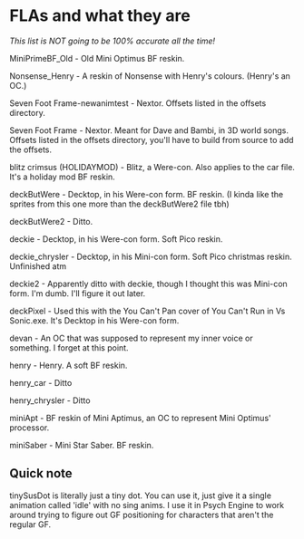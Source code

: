 # FLAs and what they are
*This list is NOT going to be 100% accurate all the time!*

MiniPrimeBF_Old - Old Mini Optimus BF reskin.

Nonsense_Henry - A reskin of Nonsense with Henry's colours. (Henry's an OC.)

Seven Foot Frame-newanimtest - Nextor. Offsets listed in the offsets directory.

Seven Foot Frame - Nextor. Meant for Dave and Bambi, in 3D world songs. Offsets listed in the offsets directory, you'll have to build from source to add the offsets.

blitz crimsus (HOLIDAYMOD) - Blitz, a Were-con. Also applies to the car file. It's a holiday mod BF reskin.

deckButWere - Decktop, in his Were-con form. BF reskin. (I kinda like the sprites from this one more than the deckButWere2 file tbh)

deckButWere2 - Ditto.

deckie - Decktop, in his Were-con form. Soft Pico reskin.

deckie_chrysler - Decktop, in his Mini-con form. Soft Pico christmas reskin. Unfinished atm

deckie2 - Apparently ditto with deckie, though I thought this was Mini-con form. I'm dumb. I'll figure it out later.

deckPixel - Used this with the You Can't Pan cover of You Can't Run in Vs Sonic.exe. It's Decktop in his Were-con form.

devan - An OC that was supposed to represent my inner voice or something. I forget at this point.

henry - Henry. A soft BF reskin.

henry_car - Ditto

henry_chrysler - Ditto

miniApt - BF reskin of Mini Aptimus, an OC to represent Mini Optimus' processor.

miniSaber - Mini Star Saber. BF reskin.

## Quick note
tinySusDot is literally just a tiny dot. You can use it, just give it a single animation called 'idle' with no sing anims. I use it in Psych Engine to work around trying to figure out GF positioning for characters that aren't the regular GF.
